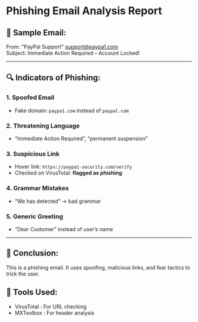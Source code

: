 # Phishing Email Analysis Report

## 📄 Sample Email:
From: "PayPal Support" <support@paypa1.com>  
Subject: Immediate Action Required – Account Locked!  

---

## 🔍 Indicators of Phishing:

### 1. Spoofed Email
- Fake domain: `paypa1.com` instead of `paypal.com`

### 2. Threatening Language
- “Immediate Action Required”, “permanent suspension”

### 3. Suspicious Link
- Hover link: `https://paypa1-security.com/verify`  
- Checked on VirusTotal: **flagged as phishing**

### 4. Grammar Mistakes
- “We has detected” → bad grammar

### 5. Generic Greeting
- “Dear Customer” instead of user’s name

---

## 🧠 Conclusion:
This is a phishing email. It uses spoofing, malicious links, and fear tactics to trick the user.

## 🔧 Tools Used:
- VirusTotal : For URL checking
- MXToolbox : For header analysis

